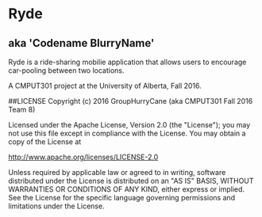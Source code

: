 # Ryde
## aka 'Codename BlurryName'

Ryde is a ride-sharing mobilie application that allows users to encourage car-pooling between two locations. 

A CMPUT301 project at the University of Alberta, Fall 2016.




##LICENSE
Copyright (c) 2016 GroupHurryCane (aka CMPUT301 Fall 2016 Team 8)

Licensed under the Apache License, Version 2.0 (the "License"); you may not use this file except in compliance with the License. You may obtain a copy of the License at

http://www.apache.org/licenses/LICENSE-2.0

Unless required by applicable law or agreed to in writing, software distributed under the License is distributed on an "AS IS" BASIS, WITHOUT WARRANTIES OR CONDITIONS OF ANY KIND, either express or implied. See the License for the specific language governing permissions and limitations under the License.
